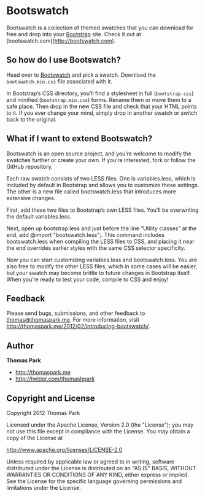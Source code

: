 Bootswatch
==========

Bootswatch is a collection of themed swatches that you can download for free and drop into your [Bootstrap](http://twitter.github.com/bootstrap/) site. Check it out at [bootswatch.com[(http://bootswatch.com).

So how do I use Bootswatch?
-----
Head over to [Bootswatch](http://bootswatch.com) and pick a swatch. Download the `bootswatch.min.css` file associated with it.

In Bootstrap’s CSS directory, you’ll find a stylesheet in full (`bootstrap.css`) and minified (`bootstrap.min.css`) forms. Rename them or move them to a safe place. Then drop in the new CSS file and check that your HTML points to it. If you ever change your mind, simply drop in another swatch or switch back to the original.

What if I want to extend Bootswatch?
------
Bootswatch is an open source project, and you’re welcome to modify the swatches further or create your own. If you’re interested, fork or follow the GitHub repository.

Each raw swatch consists of two LESS files. One is variables.less, which is included by default in Bootstrap and allows you to customize these settings. The other is a new file called bootswatch.less that introduces more extensive changes.

First, add these two files to Bootstrap’s own LESS files. You’ll be overwriting the default variables.less.

Next, open up bootstrap.less and just before the line “Utility classes” at the end, add @import "bootswatch.less";. This command includes bootswatch.less when compiling the LESS files to CSS, and placing it near the end overrides earlier styles with the same CSS selector specificity.

Now you can start customizing variables.less and bootswatch.less. You are also free to modify the other LESS files, which in some cases will be easier, but your swatch may become brittle to future changes in Bootstrap itself. When you’re ready to test your code, compile to CSS and enjoy!

Feedback
------
Please send bugs, submissions, and other feedback to thomas@thomaspark.me. For more information, visit http://thomaspark.me/2012/02/introducing-bootswatch/.

Author
------
**Thomas Park**

+ http://thomaspark.me
+ http://twitter.com/thomashpark

Copyright and License
----
Copyright 2012 Thomas Park

Licensed under the Apache License, Version 2.0 (the "License"); you may not use this file except in compliance with the License. You may obtain a copy of the License at

http://www.apache.org/licenses/LICENSE-2.0

Unless required by applicable law or agreed to in writing, software distributed under the License is distributed on an "AS IS" BASIS, WITHOUT WARRANTIES OR CONDITIONS OF ANY KIND, either express or implied. See the License for the specific language governing permissions and limitations under the License.